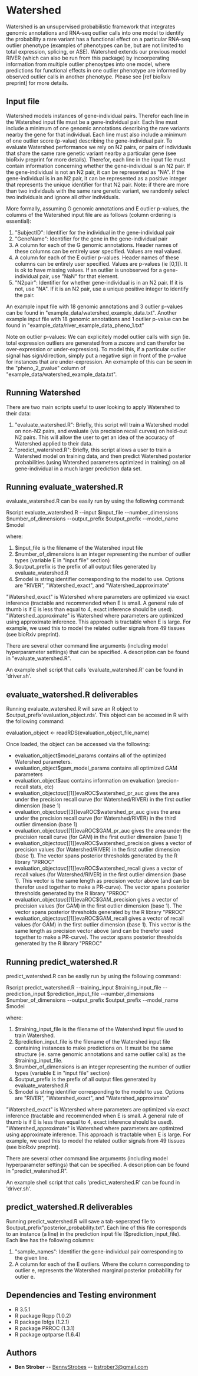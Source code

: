 # Watershed


Watershed is an unsupervised probabilistic framework that integrates genomic annotations and RNA-seq outlier calls into one model to identify the probability a rare variant has a functional effect on a particular RNA-seq outlier phenotype (examples of phenotypes can be, but are not limited to total expression, splicing, or ASE). Watershed extends our previous model RIVER (which can also be run from this package) by incoorperating information from multiple outlier phenoytpes into one model, where predictions for functional effects in one outlier phenotype are informed by observed outlier calls in another phenotype. Please see [ref bioRxiv preprint] for more details.


## Input file
Watershed models instances of gene-individual pairs. Therefor each line in the Watershed input file must be a gene-individual pair. Each line must include a minimum of one genomic annotations describing the rare variants nearby the gene for that individual. Each line must also include a minimum of one outlier score (p-value) describing the gene-individual pair. To evaluate Watershed performance we rely on N2 pairs, or pairs of individuals that share the same rare genetic variant nearby a particular gene (see bioRxiv preprint for more details). Therefor, each line in the input file must contain information concerning whether the gene-individual is an N2 pair. If the gene-individual is not an N2 pair, it can be represented as "NA". If the gene-individual is in an N2 pair, it can be represented as a positive integer that represents the unique identifier for that N2 pair. Note: if there are more than two individauls with the same rare genetic variant, we randomly select two individuals and ignore all other individuals. 

More formally, assuming G genomic annotations and E outlier p-values, the columns of the Watershed input file are as follows (column ordering is essential):
1. "SubjectID": Identifier for the individual in the gene-individual pair
2. "GeneName": Identifier for the gene in the gene-individual pair
3. A column for each of the G genomic annotations. Header names of these columns can be entirely user specified. Values are real valued.
4. A column for each of the E outlier p-values. Header names of these columns can be entirely user specified. Values are p-values (ie [0,1]). It is ok to have missing values. If an outlier is unobserved for a gene-individual pair, use "NaN" for that element.
5. "N2pair": Identifier for whether gene-individual is in an N2 pair. If it is not, use "NA". If it is an N2 pair, use a unique positive integer to identify the pair.

An example input file with 18 genomic annotations and 3 outlier p-values can be found in "example_data/watershed_example_data.txt".
Another example input file with 18 genomic annotations and 1 outlier p-value can be found in "example_data/river_example_data_pheno_1.txt"

Note on outlier p-values: We can explicitely model outlier calls with sign (ie. total expression outliers are generated from a zscore and can therefor be over-expression or under-expression). To model this, if a particular outlier signal has sign/direction, simply put a negative sign in front of the p-value for instances that are under-expression. An exmample of this can be seen in the "pheno_2_pvalue" column of "example_data/watershed_example_data.txt".


## Running Watershed
There are two main scripts useful to user looking to apply Watershed to their data:
1. "evaluate_watershed.R": Briefly, this script will train a Watershed model on non-N2 pairs, and evaluate (via precision recall curves) on held-out N2 pairs. This will allow the user to get an idea of the accuracy of Watershed applied to their data.
2. "predict_watershed.R": Briefly, this script allows a user to train a Watershed model on training data, and then predict Watershed posterior probabilities (using Watershed parameters optimized in training) on all gene-individual in a much larger prediction data set.


## Running evaluate_watershed.R
evaluate_watershed.R can be easily run by using the following command:

Rscript evaluate_watershed.R --input $input_file --number_dimensions $number_of_dimensions --output_prefix $output_prefix --model_name $model 

where:
1. $input_file is the filename of the Watershed input file
2. $number_of_dimensions is an integer representing the number of outlier types (variable E in "input file" section)
3. $output_prefix is the prefix of all output files generated by evaluate_watershed.R
4. $model is string identifier corresponding to the model to use. Options are "RIVER", "Watershed_exact", and "Watershed_approximate"

"Watershed_exact" is Watershed where parameters are optimized via exact inference (tractable and recommended when E is small. A general rule of thumb is if E is less than equal to 4, exact inference should be used). 
"Watershed_approximate" is Watershed where parameters are optimized using approximate inference. This approach is tractable when E is large. For example, we used this to model the related outlier signals from 49 tissues (see bioRxiv preprint).

There are several other command line arguments (including model hyperparameter settings) that can be specified. A description can be found in "evaluate_watershed.R".

An example shell script that calls 'evaluate_watershed.R' can be found in 'driver.sh'.

## evaluate_watershed.R deliverables

Running evaluate_watershed.R will save an R object to $output_prefix'evaluation_object.rds'.
This object can be accesed in R with the following command:

evaluation_object <- readRDS(evaluation_object_file_name)

Once loaded, the object can be accessed via the following:

* evaluation_object$model_params contains all of the optimized Watershed parameters.
* evaluation_object$gam_model_params contains all optimized GAM parameters
* evaluation_object$auc contains information on evaluation (precion-recall stats, etc)
* evaluation_object$auc[[1]]$evaROC$watershed_pr_auc gives the area under the precision recall curve (for Watershed/RIVER) in the first outlier dimension (base 1)
* evaluation_object$auc[[3]]$evaROC$watershed_pr_auc gives the area under the precision recall curve (for Watershed/RIVER) in the third outlier dimension (base 1)
* evaluation_object$auc[[1]]$evaROC$GAM_pr_auc gives the area under the precision recall curve (for GAM) in the first outlier dimension (base 1)
* evaluation_object$auc[[1]]$evaROC$watershed_precision gives a vector of precision values (for Watershed/RIVER) in the first outlier dimension (base 1). The vector spans posterior thresholds generated by the R library "PRROC"
* evaluation_object$auc[[1]]$evaROC$watershed_recall gives a vector of recall values (for Watershed/RIVER) in the first outlier dimension (base 1). This vector is the same length as precision vector above (and can be therefor used together to make a PR-curve). The vector spans posterior thresholds generated by the R library "PRROC"
* evaluation_object$auc[[1]]$evaROC$GAM_precision gives a vector of precision values (for GAM) in the first outlier dimension (base 1). The vector spans posterior thresholds generated by the R library "PRROC"
* evaluation_object$auc[[1]]$evaROC$GAM_recall gives a vector of recall values (for GAM) in the first outlier dimension (base 1). This vector is the same length as precision vector above (and can be therefor used together to make a PR-curve). The vector spans posterior thresholds generated by the R library "PRROC"

## Running predict_watershed.R
predict_watershed.R can be easily run by using the following command:

Rscript predict_watershed.R --training_input $training_input_file --prediction_input $prediction_input_file --number_dimensions $number_of_dimensions --output_prefix $output_prefix --model_name $model

where:
1. $training_input_file is the filename of the Watershed input file used to train Watershed.
2. $prediction_input_file is the filename of the Watershed input file containing instances to make predictions on. It must be the same structure (ie. same genomic annotations and same outlier calls) as the $training_input_file.
3. $number_of_dimensions is an integer representing the number of outlier types (variable E in "input file" section)
4. $output_prefix is the prefix of all output files generated by evaluate_watershed.R
5. $model is string identifier corresponding to the model to use. Options are "RIVER", "Watershed_exact", and "Watershed_approximate"

"Watershed_exact" is Watershed where parameters are optimized via exact inference (tractable and recommended when E is small. A general rule of thumb is if E is less than equal to 4, exact inference should be used). 
"Watershed_approximate" is Watershed where parameters are optimized using approximate inference. This approach is tractable when E is large. For example, we used this to model the related outlier signals from 49 tissues (see bioRxiv preprint).

There are several other command line arguments (including model hyperparameter settings) that can be specified. A description can be found in "predict_watershed.R".

An example shell script that calls 'predict_watershed.R' can be found in 'driver.sh'.

## predict_watershed.R deliverables

Running predict_watershed.R will save a tab-seperated file to $output_prefix"posterior_probability.txt". Each line of this file corresponds to an instance (a line) in the prediction input file ($prediction_input_file). Each line has the following columns:
1. "sample_names": Identifier the gene-individual pair corresponding to the given line.
2. A column for each of the E outliers. Where the column corresponding to outlier e, represents the Watershed marginal posterior probability for outier e.

## Dependencies and Testing environment
* R 3.5.1
* R package Rcpp (1.0.2)
* R package lbfgs (1.2.1)
* R package PRROC (1.3.1)
* R package optparse (1.6.4)


## Authors

* **Ben Strober** -- [BennyStrobes](https://github.com/BennyStrobes) -- bstrober3@gmail.com